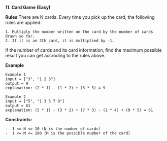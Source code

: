 **11. Card Game (Easy)**

**Rules**
There are N cards. Every time you pick up the card, the following rules are applied.

```
1. Multiply the number written on the card by the number of cards drawn so far.
2. If it is an 2th card, it is multiplied by -1.
```

If the number of cards and its card information, find the maximum possible result you can get accroding to the rules above.

**Example**

```
Example 1
input = ["3", "1 2 3"]
output = 9
explanation: (2 * 1) - (1 * 2) + (3 * 3) = 9
```

```
Example 2
input = ["5", "1 3 5 7 9"]
output = 61
explanation: (5 * 1) - (3 * 2) + (7 * 3) - (1 * 4) + (9 * 5) = 61
```

**Constraints:**

```
-  1 <= N <= 10 (N is the number of cards)
-  1 <= M <= 100 (M is the possible number of the card)
```
